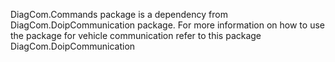 DiagCom.Commands package is a dependency from DiagCom.DoipCommunication package. For more information on how to use the package for vehicle communication refer to this package DiagCom.DoipCommunication